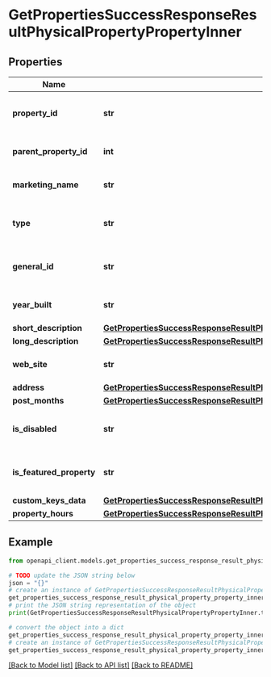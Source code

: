 # GetPropertiesSuccessResponseResultPhysicalPropertyPropertyInner


## Properties

Name | Type | Description | Notes
------------ | ------------- | ------------- | -------------
**property_id** | **str** | Unique identifier for the property | 
**parent_property_id** | **int** | Parent property identifier | [optional] 
**marketing_name** | **str** | Marketing name of the property | 
**type** | **str** | Type of the property (e.g., Apartment) | 
**general_id** | **str** | General identifier for the property | [optional] 
**year_built** | **str** | Year the property was built | 
**short_description** | [**GetPropertiesSuccessResponseResultPhysicalPropertyPropertyInnerShortDescription**](GetPropertiesSuccessResponseResultPhysicalPropertyPropertyInnerShortDescription.md) |  | 
**long_description** | [**GetPropertiesSuccessResponseResultPhysicalPropertyPropertyInnerLongDescription**](GetPropertiesSuccessResponseResultPhysicalPropertyPropertyInnerLongDescription.md) |  | 
**web_site** | **str** | Website URL for the property | 
**address** | [**GetPropertiesSuccessResponseResultPhysicalPropertyPropertyInnerAddress**](GetPropertiesSuccessResponseResultPhysicalPropertyPropertyInnerAddress.md) |  | 
**post_months** | [**GetPropertiesSuccessResponseResultPhysicalPropertyPropertyInnerPostMonths**](GetPropertiesSuccessResponseResultPhysicalPropertyPropertyInnerPostMonths.md) |  | 
**is_disabled** | **str** | Indicates if the property is disabled | 
**is_featured_property** | **str** | Indicates if the property is featured | 
**custom_keys_data** | [**GetPropertiesSuccessResponseResultPhysicalPropertyPropertyInnerCustomKeysData**](GetPropertiesSuccessResponseResultPhysicalPropertyPropertyInnerCustomKeysData.md) |  | [optional] 
**property_hours** | [**GetPropertiesSuccessResponseResultPhysicalPropertyPropertyInnerPropertyHours**](GetPropertiesSuccessResponseResultPhysicalPropertyPropertyInnerPropertyHours.md) |  | [optional] 

## Example

```python
from openapi_client.models.get_properties_success_response_result_physical_property_property_inner import GetPropertiesSuccessResponseResultPhysicalPropertyPropertyInner

# TODO update the JSON string below
json = "{}"
# create an instance of GetPropertiesSuccessResponseResultPhysicalPropertyPropertyInner from a JSON string
get_properties_success_response_result_physical_property_property_inner_instance = GetPropertiesSuccessResponseResultPhysicalPropertyPropertyInner.from_json(json)
# print the JSON string representation of the object
print(GetPropertiesSuccessResponseResultPhysicalPropertyPropertyInner.to_json())

# convert the object into a dict
get_properties_success_response_result_physical_property_property_inner_dict = get_properties_success_response_result_physical_property_property_inner_instance.to_dict()
# create an instance of GetPropertiesSuccessResponseResultPhysicalPropertyPropertyInner from a dict
get_properties_success_response_result_physical_property_property_inner_from_dict = GetPropertiesSuccessResponseResultPhysicalPropertyPropertyInner.from_dict(get_properties_success_response_result_physical_property_property_inner_dict)
```
[[Back to Model list]](../README.md#documentation-for-models) [[Back to API list]](../README.md#documentation-for-api-endpoints) [[Back to README]](../README.md)


